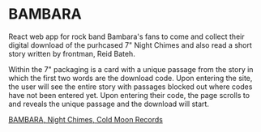 # BAMBARA
React web app for rock band Bambara's fans to come and collect their digital download of the purhcased 7" Night Chimes and also read a short story written by frontman, Reid Bateh. 

Within the 7" packaging is a card with a unique passage from the story in which the first two words are the download code. Upon entering the site, the user will see the entire story with passages blocked out where codes have not been entered yet. Upon entering their code, the page scrolls to and reveals the unique passage and the download will start. 

<a href="https://bambara.bandcamp.com/album/night-chimes" target="_blank">BAMBARA, Night Chimes, Cold Moon Records</a>
